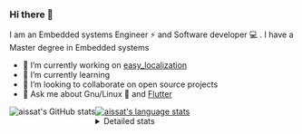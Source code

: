 ### Hi there 👋

I am an Embedded systems Engineer ⚡️ and Software developer 💻 . I have a Master degree in Embedded systems
- 🔭 I’m currently working on [easy_localization](https://pub.dev/packages/easy_localization)
- 🌱 I’m currently learning 
- 👯 I’m looking to collaborate on open source projects
- 💬 Ask me about  Gnu/Linux 🐧 and [Flutter](https://flutter.dev) 

<a href="https://profile-summary-for-github.com/user/aissat">
  <img align="left" height="170px" src="https://github-readme-stats.vercel.app/api?username=aissat&show_icons=true&line_height=27&count_private=true&include_all_commits=true" alt="aissat's GitHub stats"/>
  <img src="https://github-readme-stats.vercel.app/api/top-langs/?username=aissat&hide_langs_below=5&layout=compact" alt="aissat's language stats"/>
</a>

<details>
<summary>Detailed stats</summary>
 

### 🧐 Waka Stats

<!--START_SECTION:waka-->
![Code Time](http://img.shields.io/badge/Code%20Time-5%2C447%20hrs%205%20mins-blue)

![Profile Views](http://img.shields.io/badge/Profile%20Views-1-blue)

![Lines of code](https://img.shields.io/badge/From%20Hello%20World%20I%27ve%20Written-2.0%20million%20lines%20of%20code-blue)

**🐱 My GitHub Data** 

> 📦 121.2 kB Used in GitHub's Storage 
 > 
> 🏆 260 Contributions in the Year 2023
 > 
> 💼 Opted to Hire
 > 
> 📜 169 Public Repositories 
 > 
> 🔑 26 Private Repositories 
 > 
**I'm a Night 🦉** 

```text
🌞 Morning                486 commits         ██░░░░░░░░░░░░░░░░░░░░░░░   07.99 % 
🌆 Daytime                973 commits         ████░░░░░░░░░░░░░░░░░░░░░   16.01 % 
🌃 Evening                2573 commits        ███████████░░░░░░░░░░░░░░   42.33 % 
🌙 Night                  2047 commits        ████████░░░░░░░░░░░░░░░░░   33.67 % 
```
📅 **I'm Most Productive on Thursday** 

```text
Monday                   561 commits         ██░░░░░░░░░░░░░░░░░░░░░░░   09.23 % 
Tuesday                  938 commits         ████░░░░░░░░░░░░░░░░░░░░░   15.43 % 
Wednesday                715 commits         ███░░░░░░░░░░░░░░░░░░░░░░   11.76 % 
Thursday                 1189 commits        █████░░░░░░░░░░░░░░░░░░░░   19.56 % 
Friday                   1103 commits        █████░░░░░░░░░░░░░░░░░░░░   18.14 % 
Saturday                 966 commits         ████░░░░░░░░░░░░░░░░░░░░░   15.89 % 
Sunday                   607 commits         ██░░░░░░░░░░░░░░░░░░░░░░░   09.99 % 
```


📊 **This Week I Spent My Time On** 

```text
🕑︎ Time Zone: Africa/Algiers

💬 Programming Languages: 
Dart                     24 hrs 47 mins      ███████████████████████░░   93.72 % 
YAML                     1 hr 39 mins        ██░░░░░░░░░░░░░░░░░░░░░░░   06.28 % 

🔥 Editors: 
VS Code                  26 hrs 27 mins      █████████████████████████   100.00 % 

💻 Operating System: 
Linux                    26 hrs 27 mins      █████████████████████████   100.00 % 
```

**I Mostly Code in Dart** 

```text
Dart                     28 repos            ████████░░░░░░░░░░░░░░░░░   30.11 % 
C++                      8 repos             ██░░░░░░░░░░░░░░░░░░░░░░░   08.60 % 
PHP                      7 repos             ██░░░░░░░░░░░░░░░░░░░░░░░   07.53 % 
C                        4 repos             █░░░░░░░░░░░░░░░░░░░░░░░░   04.30 % 
HTML                     2 repos             █░░░░░░░░░░░░░░░░░░░░░░░░   02.15 % 
```



**Timeline**

![Lines of Code chart](https://raw.githubusercontent.com/aissat/aissat/master/assets/bar_graph.png)


 Last Updated on 08/10/2023 00:59:33 UTC
<!--END_SECTION:waka-->

</details>
